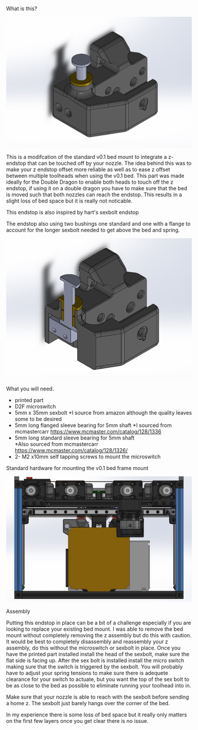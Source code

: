 What is this?

![Image](images/endstop.png)

This is a modifcation of the standard v0.1 bed mount to integrate a z-endstop that can be touched off by your nozzle.
The idea behind this was to make your z endstop offset more reliable as well as to ease z offset between multiple toolheads when using the v0.1 bed.
This part was made ideally for the Double Dragon to enable both heads to touch off the z endstop, if using it on a double dragon you have to make sure that the bed is moved such that both nozzles can reach the endstop. This results in a slight loss of bed space but it is really not noticable.

This endstop is also inspired by hart's sexbolt endstop 

The endstop also using two bushings one standard and one with a flange to account for the longer sexbolt needed to get above the bed and spring.

![parts](images/endstop%201.png)

What you will need.
* printed part
* D2F microswitch
* 5mm x 35mm sexbolt
  *I source from amazon although the quality leaves some to be desired
* 5mm long flanged sleeve bearing for 5mm shaft
  *I sourced from mcmastercarr https://www.mcmaster.com/catalog/128/1336
* 5mm long standard sleeve bearing for 5mm shaft	
  *Also sourced from mcmastercarr https://www.mcmaster.com/catalog/128/1326/
* 2- M2 x10mm self tapping screws to mount the microswitch

Standard hardware for mounting the v0.1 bed frame mount

![Assembly](images/endstop%202.png)

Assembly

Putting this endstop in place can be a bit of a challenge especially if you are looking to replace your existing bed mount. I was able to remove the bed mount without completely removing the z assembly but do this with caution. It would be best to completely disassembly and reassembly your z assembly, do this without the microswitch or sexbolt in place. Once you have the printed part installed install the head of the sexbolt, make sure the flat side is facing up. After the sex bolt is installed install the micro switch making sure that the switch is triggered by the sexbolt.
You will probably have to adjust your spring tensions to make sure there is adequete clearance for your switch to actuate, but you want the top of the sex bolt to be as close to the bed as possible to eliminate running your toolhead into in.

Make sure that your nozzle is able to reach with the sexbolt before sending a home z. The sexbolt just barely hangs over the corner of the bed.

In my experience there is some loss of bed space but it really only matters on the first few layers once you get clear there is no issue.

